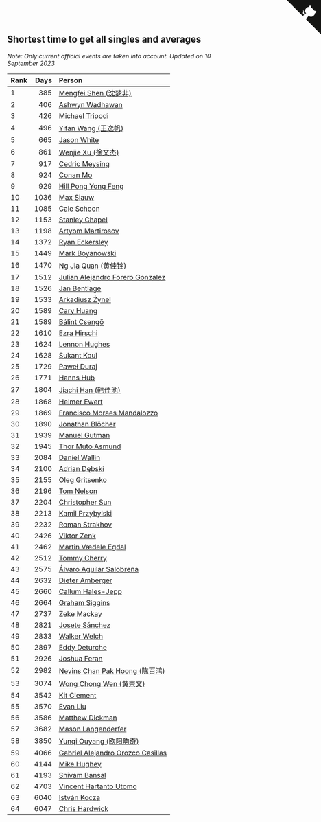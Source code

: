 ## Shortest time to get all singles and averages

*Note: Only current official events are taken into account.*
*Updated on 10 September 2023*

| Rank | Days | Person |
| :--- | ---: | :--- |
| 1 | 385 | [Mengfei Shen (沈梦非)](https://www.worldcubeassociation.org/persons/2018SHEN07) |
| 2 | 406 | [Ashwyn Wadhawan](https://www.worldcubeassociation.org/persons/2022WADH02) |
| 3 | 426 | [Michael Tripodi](https://www.worldcubeassociation.org/persons/2021TRIP01) |
| 4 | 496 | [Yifan Wang (王逸帆)](https://www.worldcubeassociation.org/persons/2017WANY29) |
| 5 | 665 | [Jason White](https://www.worldcubeassociation.org/persons/2016WHIT16) |
| 6 | 861 | [Wenjie Xu (徐文杰)](https://www.worldcubeassociation.org/persons/2016XUWE02) |
| 7 | 917 | [Cedric Meysing](https://www.worldcubeassociation.org/persons/2017MEYS02) |
| 8 | 924 | [Conan Mo](https://www.worldcubeassociation.org/persons/2020MOCO01) |
| 9 | 929 | [Hill Pong Yong Feng](https://www.worldcubeassociation.org/persons/2017FENG10) |
| 10 | 1036 | [Max Siauw](https://www.worldcubeassociation.org/persons/2017SIAU02) |
| 11 | 1085 | [Cale Schoon](https://www.worldcubeassociation.org/persons/2014SCHO02) |
| 12 | 1153 | [Stanley Chapel](https://www.worldcubeassociation.org/persons/2016CHAP04) |
| 13 | 1198 | [Artyom Martirosov](https://www.worldcubeassociation.org/persons/2016MART29) |
| 14 | 1372 | [Ryan Eckersley](https://www.worldcubeassociation.org/persons/2019ECKE02) |
| 15 | 1449 | [Mark Boyanowski](https://www.worldcubeassociation.org/persons/2014BOYA01) |
| 16 | 1470 | [Ng Jia Quan (黄佳铨)](https://www.worldcubeassociation.org/persons/2015QUAN03) |
| 17 | 1512 | [Julian Alejandro Forero Gonzalez](https://www.worldcubeassociation.org/persons/2018GONZ30) |
| 18 | 1526 | [Jan Bentlage](https://www.worldcubeassociation.org/persons/2010BENT01) |
| 19 | 1533 | [Arkadiusz Żynel](https://www.worldcubeassociation.org/persons/2018ZYNE01) |
| 20 | 1589 | [Cary Huang](https://www.worldcubeassociation.org/persons/2015HUAN48) |
| 21 | 1589 | [Bálint Csengő](https://www.worldcubeassociation.org/persons/2019CSEN01) |
| 22 | 1610 | [Ezra Hirschi](https://www.worldcubeassociation.org/persons/2019HIRS01) |
| 23 | 1624 | [Lennon Hughes](https://www.worldcubeassociation.org/persons/2017HUGH04) |
| 24 | 1628 | [Sukant Koul](https://www.worldcubeassociation.org/persons/2014KOUL01) |
| 25 | 1729 | [Paweł Duraj](https://www.worldcubeassociation.org/persons/2016DURA09) |
| 26 | 1771 | [Hanns Hub](https://www.worldcubeassociation.org/persons/2013HUBH01) |
| 27 | 1804 | [Jiachi Han (韩佳池)](https://www.worldcubeassociation.org/persons/2014HANJ02) |
| 28 | 1868 | [Helmer Ewert](https://www.worldcubeassociation.org/persons/2015EWER01) |
| 29 | 1869 | [Francisco Moraes Mandalozzo](https://www.worldcubeassociation.org/persons/2017MAND13) |
| 30 | 1890 | [Jonathan Blöcher](https://www.worldcubeassociation.org/persons/2018BLOC01) |
| 31 | 1939 | [Manuel Gutman](https://www.worldcubeassociation.org/persons/2017GUTM01) |
| 32 | 1945 | [Thor Muto Asmund](https://www.worldcubeassociation.org/persons/2017ASMU01) |
| 33 | 2084 | [Daniel Wallin](https://www.worldcubeassociation.org/persons/2013WALL03) |
| 34 | 2100 | [Adrian Dębski](https://www.worldcubeassociation.org/persons/2017DEBS01) |
| 35 | 2155 | [Oleg Gritsenko](https://www.worldcubeassociation.org/persons/2011GRIT01) |
| 36 | 2196 | [Tom Nelson](https://www.worldcubeassociation.org/persons/2013NELS01) |
| 37 | 2204 | [Christopher Sun](https://www.worldcubeassociation.org/persons/2017SUNC02) |
| 38 | 2213 | [Kamil Przybylski](https://www.worldcubeassociation.org/persons/2016PRZY01) |
| 39 | 2232 | [Roman Strakhov](https://www.worldcubeassociation.org/persons/2012STRA02) |
| 40 | 2426 | [Viktor Zenk](https://www.worldcubeassociation.org/persons/2016ZENK01) |
| 41 | 2462 | [Martin Vædele Egdal](https://www.worldcubeassociation.org/persons/2013EGDA02) |
| 42 | 2512 | [Tommy Cherry](https://www.worldcubeassociation.org/persons/2015CHER07) |
| 43 | 2575 | [Álvaro Aguilar Salobreña](https://www.worldcubeassociation.org/persons/2015SALO01) |
| 44 | 2632 | [Dieter Amberger](https://www.worldcubeassociation.org/persons/2016AMBE02) |
| 45 | 2660 | [Callum Hales-Jepp](https://www.worldcubeassociation.org/persons/2012HALE01) |
| 46 | 2664 | [Graham Siggins](https://www.worldcubeassociation.org/persons/2016SIGG01) |
| 47 | 2737 | [Zeke Mackay](https://www.worldcubeassociation.org/persons/2015MACK06) |
| 48 | 2821 | [Josete Sánchez](https://www.worldcubeassociation.org/persons/2015SANC18) |
| 49 | 2833 | [Walker Welch](https://www.worldcubeassociation.org/persons/2011WELC01) |
| 50 | 2897 | [Eddy Deturche](https://www.worldcubeassociation.org/persons/2014DETU01) |
| 51 | 2926 | [Joshua Feran](https://www.worldcubeassociation.org/persons/2011FERA01) |
| 52 | 2982 | [Nevins Chan Pak Hoong (陈百鸿)](https://www.worldcubeassociation.org/persons/2010CHAN20) |
| 53 | 3074 | [Wong Chong Wen (黄崇文)](https://www.worldcubeassociation.org/persons/2014WENW01) |
| 54 | 3542 | [Kit Clement](https://www.worldcubeassociation.org/persons/2008CLEM01) |
| 55 | 3570 | [Evan Liu](https://www.worldcubeassociation.org/persons/2009LIUE01) |
| 56 | 3586 | [Matthew Dickman](https://www.worldcubeassociation.org/persons/2013DICK01) |
| 57 | 3682 | [Mason Langenderfer](https://www.worldcubeassociation.org/persons/2013LANG03) |
| 58 | 3850 | [Yunqi Ouyang (欧阳韵奇)](https://www.worldcubeassociation.org/persons/2007YUNQ01) |
| 59 | 4066 | [Gabriel Alejandro Orozco Casillas](https://www.worldcubeassociation.org/persons/2008CASI01) |
| 60 | 4144 | [Mike Hughey](https://www.worldcubeassociation.org/persons/2007HUGH01) |
| 61 | 4193 | [Shivam Bansal](https://www.worldcubeassociation.org/persons/2011BANS02) |
| 62 | 4703 | [Vincent Hartanto Utomo](https://www.worldcubeassociation.org/persons/2010UTOM01) |
| 63 | 6040 | [István Kocza](https://www.worldcubeassociation.org/persons/2005KOCZ01) |
| 64 | 6047 | [Chris Hardwick](https://www.worldcubeassociation.org/persons/2003HARD01) |


<a href="https://github.com/JustinTimeCuber/wca_statistics" class="github-corner" aria-label="View source on Github"><svg width="80" height="80" viewBox="0 0 250 250" style="fill:#151513; color:#fff; position: absolute; top: 0; border: 0; right: 0;" aria-hidden="true"><path d="M0,0 L115,115 L130,115 L142,142 L250,250 L250,0 Z"></path><path d="M128.3,109.0 C113.8,99.7 119.0,89.6 119.0,89.6 C122.0,82.7 120.5,78.6 120.5,78.6 C119.2,72.0 123.4,76.3 123.4,76.3 C127.3,80.9 125.5,87.3 125.5,87.3 C122.9,97.6 130.6,101.9 134.4,103.2" fill="currentColor" style="transform-origin: 130px 106px;" class="octo-arm"></path><path d="M115.0,115.0 C114.9,115.1 118.7,116.5 119.8,115.4 L133.7,101.6 C136.9,99.2 139.9,98.4 142.2,98.6 C133.8,88.0 127.5,74.4 143.8,58.0 C148.5,53.4 154.0,51.2 159.7,51.0 C160.3,49.4 163.2,43.6 171.4,40.1 C171.4,40.1 176.1,42.5 178.8,56.2 C183.1,58.6 187.2,61.8 190.9,65.4 C194.5,69.0 197.7,73.2 200.1,77.6 C213.8,80.2 216.3,84.9 216.3,84.9 C212.7,93.1 206.9,96.0 205.4,96.6 C205.1,102.4 203.0,107.8 198.3,112.5 C181.9,128.9 168.3,122.5 157.7,114.1 C157.9,116.9 156.7,120.9 152.7,124.9 L141.0,136.5 C139.8,137.7 141.6,141.9 141.8,141.8 Z" fill="currentColor" class="octo-body"></path></svg></a><style>.github-corner:hover .octo-arm{animation:octocat-wave 560ms ease-in-out}@keyframes octocat-wave{0%,100%{transform:rotate(0)}20%,60%{transform:rotate(-25deg)}40%,80%{transform:rotate(10deg)}}@media (max-width:500px){.github-corner:hover .octo-arm{animation:none}.github-corner .octo-arm{animation:octocat-wave 560ms ease-in-out}}</style>
